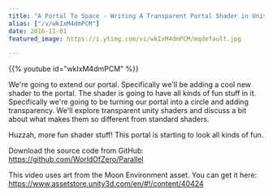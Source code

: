 ```yaml
---
title: "A Portal To Space - Writing A Transparent Portal Shader in Unity"
alias: ["/v/wkIxM4dmPCM"]
date: 2016-11-01
featured_image: https://i.ytimg.com/vi/wkIxM4dmPCM/mqdefault.jpg

---
```


{{% youtube id="wkIxM4dmPCM" %}}

We're going to extend our portal. Specifically we'll be adding a cool new shader to the portal. The shader is going to have all kinds of fun stuff in it. Specifically we're going to be turning our portal into a circle and adding transparency. We'll explore transparent unity shaders and discuss a bit about what makes them so different from standard shaders.

Huzzah, more fun shader stuff! This portal is starting to look all kinds of fun.

Download the source code from GitHub: https://github.com/WorldOfZero/Parallel

This video uses art from the Moon Environment asset. You can get it here: https://www.assetstore.unity3d.com/en/#!/content/40424